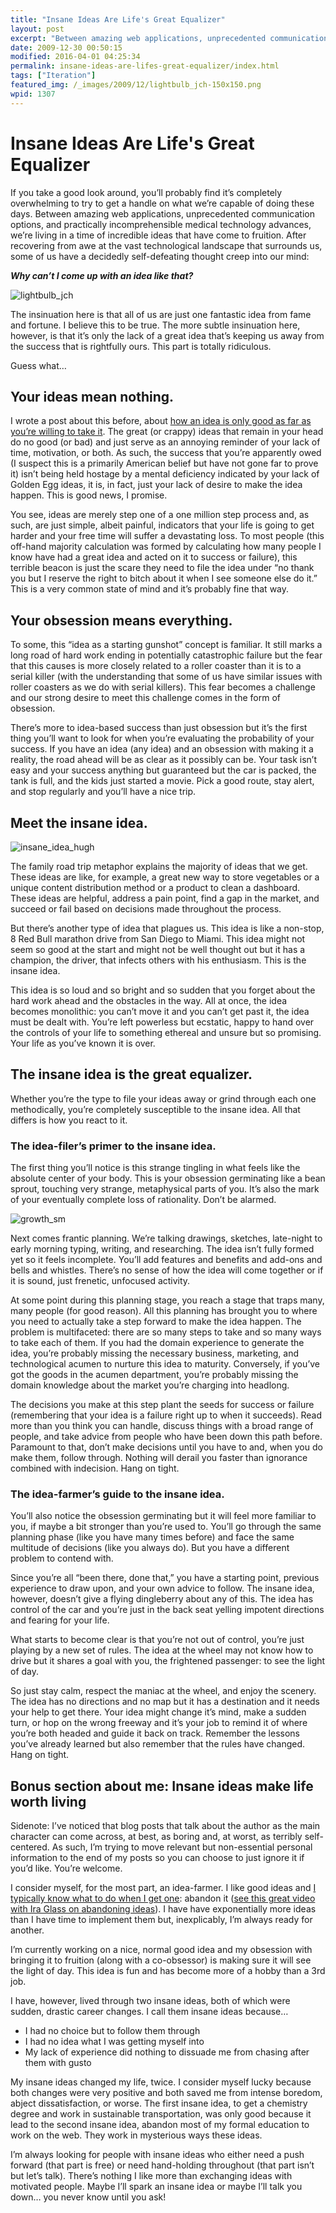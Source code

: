 ```yaml
---
title: "Insane Ideas Are Life's Great Equalizer"
layout: post
excerpt: "Between amazing web applications, unprecedented communication options, and practically incomprehensible medical technology advances, we’re living in a time of incredible ideas that have come to fruition."
date: 2009-12-30 00:50:15
modified: 2016-04-01 04:25:34
permalink: insane-ideas-are-lifes-great-equalizer/index.html
tags: ["Iteration"]
featured_img: /_images/2009/12/lightbulb_jch-150x150.png
wpid: 1307
---
```


# Insane Ideas Are Life's Great Equalizer

If you take a good look around, you’ll probably find it’s completely overwhelming to try to get a handle on what we’re capable of doing these days. Between amazing web applications, unprecedented communication options, and practically incomprehensible medical technology advances, we’re living in a time of incredible ideas that have come to fruition. After recovering from awe at the vast technological landscape that surrounds us, some of us have a decidedly self-defeating thought creep into our mind:

***Why can’t I come up with an idea like that?***

![lightbulb_jch](/_images/2009/12/lightbulb_jch1.png)  

The insinuation here is that all of us are just one fantastic idea from fame and fortune. I believe this to be true. The more subtle insinuation here, however, is that it’s only the lack of a great idea that’s keeping us away from the success that is rightfully ours. This part is totally ridiculous.

Guess what…

Your ideas mean nothing.
------------------------

I wrote a post about this before, about [how an idea is only good as far as you’re willing to take it](/advice-to-a-client-dont-just-have-a-great-idea-and-act-on-it-remember-the-bottom-line-too/). The great (or crappy) ideas that remain in your head do no good (or bad) and just serve as an annoying reminder of your lack of time, motivation, or both. As such, the success that you’re apparently owed (I suspect this is a primarily American belief but have not gone far to prove it) isn’t being held hostage by a mental deficiency indicated by your lack of Golden Egg ideas, it is, in fact, just your lack of desire to make the idea happen. This is good news, I promise.

You see, ideas are merely step one of a one million step process and, as such, are just simple, albeit painful, indicators that your life is going to get harder and your free time will suffer a devastating loss. To most people (this off-hand majority calculation was formed by calculating how many people I know have had a great idea and acted on it to success or failure), this terrible beacon is just the scare they need to file the idea under “no thank you but I reserve the right to bitch about it when I see someone else do it.” This is a very common state of mind and it’s probably fine that way.

Your obsession means everything.
--------------------------------

To some, this “idea as a starting gunshot” concept is familiar. It still marks a long road of hard work ending in potentially catastrophic failure but the fear that this causes is more closely related to a roller coaster than it is to a serial killer (with the understanding that some of us have similar issues with roller coasters as we do with serial killers). This fear becomes a challenge and our strong desire to meet this challenge comes in the form of obsession.

There’s more to idea-based success than just obsession but it’s the first thing you’ll want to look for when you’re evaluating the probability of your success. If you have an idea (any idea) and an obsession with making it a reality, the road ahead will be as clear as it possibly can be. Your task isn’t easy and your success anything but guaranteed but the car is packed, the tank is full, and the kids just started a movie. Pick a good route, stay alert, and stop regularly and you’ll have a nice trip.

Meet the insane idea.
---------------------

![insane_idea_hugh](/_images/2009/12/insane_idea_hugh.png "insane_idea_hugh")

The family road trip metaphor explains the majority of ideas that we get. These ideas are like, for example, a great new way to store vegetables or a unique content distribution method or a product to clean a dashboard. These ideas are helpful, address a pain point, find a gap in the market, and succeed or fail based on decisions made throughout the process.

But there’s another type of idea that plagues us. This idea is like a non-stop, 8 Red Bull marathon drive from San Diego to Miami. This idea might not seem so good at the start and might not be well thought out but it has a champion, the driver, that infects others with his enthusiasm. This is the insane idea.

This idea is so loud and so bright and so sudden that you forget about the hard work ahead and the obstacles in the way. All at once, the idea becomes monolithic: you can’t move it and you can’t get past it, the idea must be dealt with. You’re left powerless but ecstatic, happy to hand over the controls of your life to something ethereal and unsure but so promising. Your life as you’ve known it is over.

The insane idea is the great equalizer.
---------------------------------------

Whether you’re the type to file your ideas away or grind through each one methodically, you’re completely susceptible to the insane idea. All that differs is how you react to it.

### The idea-filer’s primer to the insane idea.

The first thing you’ll notice is this strange tingling in what feels like the absolute center of your body. This is your obsession germinating like a bean sprout, touching very strange, metaphysical parts of you. It’s also the mark of your eventually complete loss of rationality. Don’t be alarmed.

![growth_sm](/_images/2009/12/growth_sm.jpg "growth_sm")

Next comes frantic planning. We’re talking drawings, sketches, late-night to early morning typing, writing, and researching. The idea isn’t fully formed yet so it feels incomplete. You’ll add features and benefits and add-ons and bells and whistles. There’s no sense of how the idea will come together or if it is sound, just frenetic, unfocused activity.

At some point during this planning stage, you reach a stage that traps many, many people (for good reason). All this planning has brought you to where you need to actually take a step forward to make the idea happen. The problem is multifaceted: there are so many steps to take and so many ways to take each of them. If you had the domain experience to generate the idea, you’re probably missing the necessary business, marketing, and technological acumen to nurture this idea to maturity. Conversely, if you’ve got the goods in the acumen department, you’re probably missing the domain knowledge about the market you’re charging into headlong.

The decisions you make at this step plant the seeds for success or failure (remembering that your idea is a failure right up to when it succeeds). Read more than you think you can handle, discuss things with a broad range of people, and take advice from people who have been down this path before. Paramount to that, don’t make decisions until you have to and, when you do make them, follow through. Nothing will derail you faster than ignorance combined with indecision. Hang on tight.

### The idea-farmer’s guide to the insane idea.

You’ll also notice the obsession germinating but it will feel more familiar to you, if maybe a bit stronger than you’re used to. You’ll go through the same planning phase (like you have many times before) and face the same multitude of decisions (like you always do). But you have a different problem to contend with.

Since you’re all “been there, done that,” you have a starting point, previous experience to draw upon, and your own advice to follow. The insane idea, however, doesn’t give a flying dingleberry about any of this. The idea has control of the car and you’re just in the back seat yelling impotent directions and fearing for your life.

What starts to become clear is that you’re not out of control, you’re just playing by a new set of rules. The idea at the wheel may not know how to drive but it shares a goal with you, the frightened passenger: to see the light of day.

So just stay calm, respect the maniac at the wheel, and enjoy the scenery. The idea has no directions and no map but it has a destination and it needs your help to get there. Your idea might change it’s mind, make a sudden turn, or hop on the wrong freeway and it’s your job to remind it of where you’re both headed and guide it back on track. Remember the lessons you’ve already learned but also remember that the rules have changed. Hang on tight.

Bonus section about me: Insane ideas make life worth living
-----------------------------------------------------------

Sidenote: I’ve noticed that blog posts that talk about the author as the main character can come across, at best, as boring and, at worst, as terribly self-centered. As such, I’m trying to move relevant but non-essential personal information to the end of my posts so you can choose to just ignore it if you’d like. You’re welcome.

I consider myself, for the most part, an idea-farmer. I like good ideas and [I typically know what to do when I get one](/what-to-do-with-great-ideas-part-1/): abandon it ([see this great video with Ira Glass on abandoning ideas](http://www.youtube.com/watch?v=KW6x7lOIsPE#t=1m30s)). I have have exponentially more ideas than I have time to implement them but, inexplicably, I’m always ready for another.

I’m currently working on a nice, normal good idea and my obsession with bringing it to fruition (along with a co-obsessor) is making sure it will see the light of day. This idea is fun and has become more of a hobby than a 3rd job.

I have, however, lived through two insane ideas, both of which were sudden, drastic career changes. I call them insane ideas because…

- I had no choice but to follow them through
- I had no idea what I was getting myself into
- My lack of experience did nothing to dissuade me from chasing after them with gusto

My insane ideas changed my life, twice. I consider myself lucky because both changes were very positive and both saved me from intense boredom, abject dissatisfaction, or worse. The first insane idea, to get a chemistry degree and work in sustainable transportation, was only good because it lead to the second insane idea, abandon most of my formal education to work on the web. They work in mysterious ways these ideas.

I’m always looking for people with insane ideas who either need a push forward (that part is free) or need hand-holding throughout (that part isn’t but let’s talk). There’s nothing I like more than exchanging ideas with motivated people. Maybe I’ll spark an insane idea or maybe I’ll talk you down… you never know until you ask!
